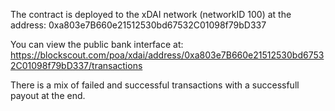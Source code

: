 The contract is deployed to the xDAI network (networkID 100) at the address: 0xa803e7B660e21512530bd67532C01098f79bD337

You can view the public bank interface at: https://blockscout.com/poa/xdai/address/0xa803e7B660e21512530bd67532C01098f79bD337/transactions

There is a mix of failed and successful transactions with a successfull payout at the end.
